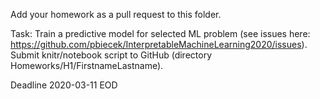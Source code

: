 Add your homework as a pull request to this folder.

Task:
Train a predictive model for selected ML problem (see issues here: https://github.com/pbiecek/InterpretableMachineLearning2020/issues). 
Submit knitr/notebook script to GitHub (directory Homeworks/H1/FirstnameLastname).

Deadline 2020-03-11 EOD
